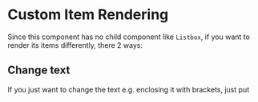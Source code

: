 # Custom Item Rendering

Since this component has no child component like `Listbox`, if you want
to render its items differently, there 2 ways:

## Change text

If you just want to change the text e.g. enclosing it with brackets,
just put <template> as its child and add characters with `${each}`:

```xml
      <{{ include.component }}>  
              <template name="model">[${each}]</template>  
      </{{ include.component }}>
```
- The template only allows text that can be converted into a ZK `Label`.

## Change HTML Structure

If you want to make more changes e.g. adding tooltips by setting title
attributes, you need to create your own `ItemRenderer`. See
[ZK%20Developer's%20Reference/MVC/View/Renderer/Item%20Renderer](ZK%20Developer's%20Reference/MVC/View/Renderer/Item%20Renderer).
